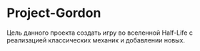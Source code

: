 # Project-Gordon
Цель данного проекта создать игру во вселенной Half-Life с реализацией классических механик и добавлении новых.
